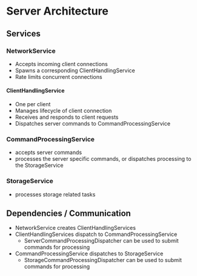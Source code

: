 # Server Architecture

## Services

### NetworkService

- Accepts incoming client connections
- Spawns a corresponding ClientHandlingService
- Rate limits concurrent connections

#### ClientHandlingService

- One per client
- Manages lifecycle of client connection
- Receives and responds to client requests
- Dispatches server commands to CommandProcessingService

### CommandProcessingService

- accepts server commands
- processes the server specific commands, or dispatches processing to the StorageService

### StorageService

- processes storage related tasks

## Dependencies / Communication

- NetworkService creates ClientHandlingServices
- ClientHandlingServices dispatch to CommandProcessingService
    - ServerCommandProcessingDispatcher can be used to submit commands for processing
- CommandProcessingService dispatches to StorageService
    - StorageCommandProcessingDispatcher can be used to submit commands for processing

